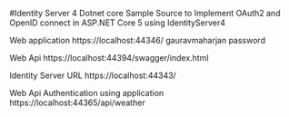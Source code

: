 #Identity Server 4 Dotnet core
Sample Source to Implement OAuth2 and OpenID connect in ASP.NET Core 5 using IdentityServer4



Web application
https://localhost:44346/ 
gauravmaharjan
password

Web Api
https://localhost:44394/swagger/index.html

Identity Server URL
https://localhost:44343/

Web Api Authentication using application 
https://localhost:44365/api/weather
